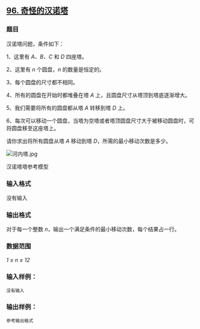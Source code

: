## [96. 奇怪的汉诺塔](https://www.acwing.com/problem/content/98/)

### 题目

汉诺塔问题，条件如下：

1、这里有 *A、B、C* 和 *D* 四座塔。

2、这里有 *n* 个圆盘，*n* 的数量是恒定的。

3、每个圆盘的尺寸都不相同。

4、所有的圆盘在开始时都堆叠在塔 *A* 上，且圆盘尺寸从塔顶到塔底逐渐增大。

5、我们需要将所有的圆盘都从塔 *A* 转移到塔 *D* 上。

6、每次可以移动一个圆盘，当塔为空塔或者塔顶圆盘尺寸大于被移动圆盘时，可将圆盘移至这座塔上。

请你求出将所有圆盘从塔 *A* 移动到塔 *D*，所需的最小移动次数是多少。

 ![河内塔.jpg](/media/article/image/2019/01/10/19_acbb764014-河内塔.jpg)

汉诺塔塔参考模型

### 输入格式

没有输入

### 输出格式

对于每一个整数 *n*，输出一个满足条件的最小移动次数，每个结果占一行。

### 数据范围

*1 ≤ n ≤ 12*

### 输入样例：

```
没有输入
```

### 输出样例：

```
参考输出格式
```

